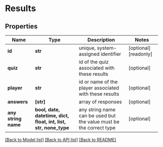 # Results


## Properties
Name | Type | Description | Notes
------------ | ------------- | ------------- | -------------
**id** | **str** | unique, system-assigned identifier | [optional] [readonly] 
**quiz** | **str** | id of the quiz associated with these results | [optional] 
**player** | **str** | id or name of the player associated with these results | [optional] 
**answers** | **[str]** | array of responses | [optional] 
**any string name** | **bool, date, datetime, dict, float, int, list, str, none_type** | any string name can be used but the value must be the correct type | [optional]

[[Back to Model list]](../README.md#documentation-for-models) [[Back to API list]](../README.md#documentation-for-api-endpoints) [[Back to README]](../README.md)


